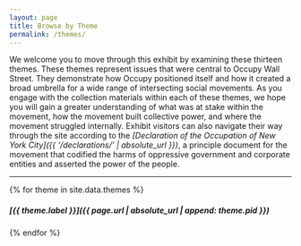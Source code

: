 ```yaml
---
layout: page
title: Browse by Theme
permalink: /themes/
---
```



We welcome you to move through this exhibit by examining these thirteen themes. These themes represent issues that were central to Occupy Wall Street. They demonstrate how Occupy positioned itself and how it created a broad umbrella for a wide range of intersecting social movements. As you engage with the collection materials within each of these themes, we hope you will gain a greater understanding of what was at stake within the movement, how the movement built collective power, and where the movement struggled internally. Exhibit visitors can also navigate their way through the site according to the _[Declaration of the Occupation of New York City]({{ '/declarations/' | absolute_url }})_, a principle document for the movement that codified the harms of oppressive government and corporate entities and asserted the power of the people.


<hr>

{% for theme in site.data.themes %}
##### [{{ theme.label }}]({{ page.url | absolute_url | append: theme.pid }})
{% endfor %}

